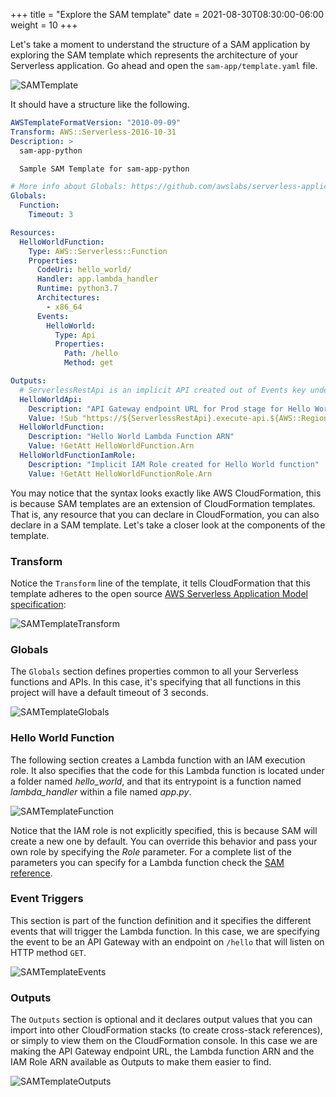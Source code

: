 +++
title = "Explore the SAM template"
date = 2021-08-30T08:30:00-06:00
weight = 10
+++

Let's take a moment to understand the structure of a SAM application by exploring the SAM template which represents the architecture of your Serverless application. Go ahead and open the `sam-app/template.yaml` file.

![SAMTemplate](/images/python/sam/cloud9_ide_template_file.png)

It should have a structure like the following.

```yaml
AWSTemplateFormatVersion: "2010-09-09"
Transform: AWS::Serverless-2016-10-31
Description: >
  sam-app-python

  Sample SAM Template for sam-app-python

# More info about Globals: https://github.com/awslabs/serverless-application-model/blob/master/docs/globals.rst
Globals:
  Function:
    Timeout: 3

Resources:
  HelloWorldFunction:
    Type: AWS::Serverless::Function
    Properties:
      CodeUri: hello_world/
      Handler: app.lambda_handler
      Runtime: python3.7
      Architectures:
        - x86_64
      Events:
        HelloWorld:
          Type: Api
          Properties:
            Path: /hello
            Method: get

Outputs:
  # ServerlessRestApi is an implicit API created out of Events key under Serverless::Function
  HelloWorldApi:
    Description: "API Gateway endpoint URL for Prod stage for Hello World function"
    Value: !Sub "https://${ServerlessRestApi}.execute-api.${AWS::Region}.amazonaws.com/Prod/hello/"
  HelloWorldFunction:
    Description: "Hello World Lambda Function ARN"
    Value: !GetAtt HelloWorldFunction.Arn
  HelloWorldFunctionIamRole:
    Description: "Implicit IAM Role created for Hello World function"
    Value: !GetAtt HelloWorldFunctionRole.Arn
```

You may notice that the syntax looks exactly like AWS CloudFormation, this is because SAM templates are an extension of CloudFormation templates. That is, any resource that you can declare in CloudFormation, you can also declare in a SAM template. Let's take a closer look at the components of the template.

### Transform

Notice the `Transform` line of the template, it tells CloudFormation that this template adheres to the open source [AWS Serverless Application Model specification](https://github.com/awslabs/serverless-application-model/blob/master/versions/2016-10-31.md):

![SAMTemplateTransform](/images/python/sam/cloud9_ide_template_transform.png)

### Globals

The `Globals` section defines properties common to all your Serverless functions and APIs. In this case, it's specifying that all functions in this project will have a default timeout of 3 seconds.

![SAMTemplateGlobals](/images/python/sam/cloud9_ide_template_globals.png)

### Hello World Function

The following section creates a Lambda function with an IAM execution role. It also specifies that the code for this Lambda function is located under a folder named _hello_world_, and that its entrypoint is a function named _lambda_handler_ within a file named _app.py_.

![SAMTemplateFunction](/images/python/sam/cloud9_ide_template_function.png)

Notice that the IAM role is not explicitly specified, this is because SAM will create a new one by
default. You can override this behavior and pass your own role by specifying the _Role_ parameter.
For a complete list of the parameters you can specify for a Lambda function check the [SAM
reference](https://github.com/awslabs/serverless-application-model/blob/master/versions/2016-10-31.md#awsserverlessfunction).

### Event Triggers

This section is part of the function definition and it specifies the different events that will
trigger the Lambda function. In this case, we are specifying the event to be an API Gateway with an
endpoint on `/hello` that will listen on HTTP method `GET`.

![SAMTemplateEvents](/images/python/sam/cloud9_ide_template_events.png)

### Outputs

The `Outputs` section is optional and it declares output values that you can import into other CloudFormation stacks (to create cross-stack references), or simply to view them on the CloudFormation console. In this case we are making the API Gateway endpoint URL, the Lambda function ARN and the IAM Role ARN available as Outputs to make them easier to find.

![SAMTemplateOutputs](/images/python/sam/cloud9_ide_template_outputs.png)
